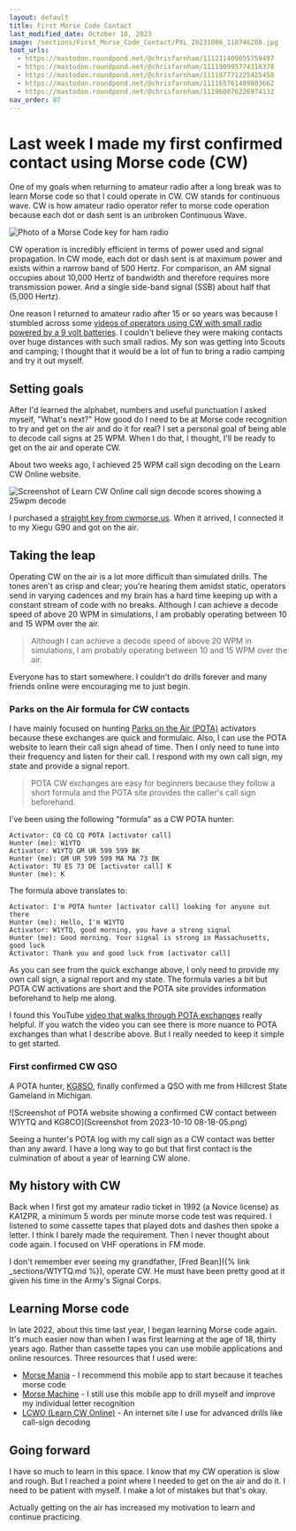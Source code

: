 ```yaml
---
layout: default
title: First Morse Code Contact
last_modified_date: October 10, 2023
image: /sections/First_Morse_Code_Contact/PXL_20231006_110746288.jpg
toot_urls:
  - https://mastodon.roundpond.net/@chrisfarnham/111211409055759497
  - https://mastodon.roundpond.net/@chrisfarnham/111190995774316378
  - https://mastodon.roundpond.net/@chrisfarnham/111187771225425458
  - https://mastodon.roundpond.net/@chrisfarnham/111165761489803662
  - https://mastodon.roundpond.net/@chrisfarnham/111960076226974132
nav_order: 87
---
```


# Last week I made my first confirmed contact using Morse code (CW)

One of my goals when returning to amateur radio after a long break was to learn
Morse code so that I could operate in CW. CW stands for continuous wave. CW is 
how amateur radio operator refer to morse code operation because each dot or dash
sent is an unbroken Continuous Wave. 

![Photo of a Morse Code key for ham radio](PXL_20231006_110746288.jpg)

CW operation is incredibly efficient in terms of power used and signal propagation.
In CW mode, each dot or dash sent is at maximum
power and exists within a narrow band of 500 Hertz. For comparison, an AM signal
occupies about 10,000 Hertz of bandwidth and therefore requires more transmission power.
And a single side-band signal (SSB) about half that (5,000 Hertz).

One reason I returned to amateur radio after 15 or so years was because I
stumbled across some 
[videos of operators using CW with small radio powered by a 9 volt batteries](https://youtu.be/A4Na0fuImpk?si=33RVVVrLPtIr0omv). 
I couldn't believe they were making contacts over huge distances with such small radios.
My son was getting into Scouts and camping; I thought that it would be a lot of fun to bring
a radio camping and try it out myself.

## Setting goals

After I'd learned the alphabet, numbers and useful punctuation I asked myself, "What's next?" How
good do I need to be at Morse code recognition to try and get on the air and do it for real? I
set a personal goal of being able to decode call signs at 25 WPM. When I do that, I thought, I'll
be ready to get on the air and operate CW.

About two weeks ago, I achieved 25 WPM call sign decoding on the Learn CW Online website.

![Screenshot of Learn CW Online call sign decode scores showing a 25wpm decode](lcwo_drill_screenshot.png)

I purchased a [straight key from cwmorse.us](https://cwmorse.us/collections/camel-back-keys). When it
arrived, I connected it to my Xiegu G90 and got on the air.

## Taking the leap

Operating CW on the air is a lot more difficult than simulated drills. The tones aren't as crisp and clear;
you're hearing them amidst static, operators send in varying cadences and my brain has a hard time
keeping up with a constant stream of code with no breaks. Although I can achieve a decode speed of above
20 WPM in simulations, I am probably operating between 10 and 15 WPM over the air.

> Although I can achieve a decode speed of above
> 20 WPM in simulations, I am probably operating between 10 and 15 WPM over the air.

Everyone has to start somewhere. I couldn't do drills forever and many friends online were encouraging me to 
just begin.

### Parks on the Air formula for CW contacts

I have mainly focused on hunting [Parks on the Air (POTA)](https://pota.app/#/) activators because these exchanges are quick and formulaic.
Also, I can use the POTA website to learn their call sign ahead of time. 
Then I only need to tune into their frequency and listen for their call. 
I respond with my own call sign, my state and provide a signal report.

> POTA CW exchanges are easy for beginners because they follow a short formula and
> the POTA site provides the caller's call sign beforehand.

I've been using the following "formula" as a CW POTA hunter:

    Activator: CQ CQ CQ POTA [activator call]
    Hunter (me): W1YTQ
    Activator: W1YTQ GM UR 599 599 BK
    Hunter (me): GM UR 599 599 MA MA 73 BK
    Activator: TU ES 73 DE [activator call] K
    Hunter (me): K

The formula above translates to:

    Activator: I'm POTA hunter [activator call] looking for anyone out there
    Hunter (me): Hello, I'm W1YTQ
    Activator: W1YTQ, good morning, you have a strong signal
    Hunter (me): Good morning. Your signal is strong in Massachusetts, good luck
    Activator: Thank you and good luck from [activator call]

As you can see from the quick exchange above, I only need to provide my own call sign, a signal report and my state. 
The formula varies a bit but POTA CW activations are short and the POTA site provides information beforehand to help me along.

I found this YouTube [video that walks through POTA exchanges](https://youtu.be/Fq3teRrNypA?si=uCMArsfFdqezxE3E) really helpful.
If you watch the video you can see there is more nuance to POTA exchanges than what I describe above. But I really needed to keep 
it simple to get started. 

### First confirmed CW QSO

A POTA hunter, [KG8SO](https://www.qrz.com/db/KG8SO), finally confirmed a QSO with me from Hillcrest State Gameland in Michigan.

![Screenshot of POTA website showing a confirmed CW contact between W1YTQ and KG8CO](Screenshot from 2023-10-10 08-18-05.png)

Seeing a hunter's POTA log with my call sign as a CW contact was better than any award. I have a long way to go but that
first contact is the culmination of about a year of learning CW alone.

## My history with CW

Back when I first got my amateur radio ticket in 1992 (a Novice license) as KA1ZPR, 
a minimum 5 words per minute morse code
test was required. I listened to some cassette tapes that played dots and dashes then spoke a letter.
I think I barely made the requirement. Then I never thought about code again. I focused on VHF operations
in FM mode.

I don't remember ever seeing my grandfather, [Fred Bean]({% link _sections/W1YTQ.md %}), operate CW. He
must have been pretty good at it given his time in the Army's Signal Corps.

## Learning Morse code

In late 2022, about this time last year, I began learning Morse code again. It's much easier now than
when I was first learning at the age of 18, thirty years ago. Rather than cassette tapes you can 
use mobile applications and online resources. Three resources that I used were:

  - [Morse Mania](https://play.google.com/store/apps/details?id=net.countrymania.morse) - I recommend this mobile app to start because it teaches morse code
  - [Morse Machine](https://play.google.com/store/apps/details?id=com.iu4apc.morsemachine) - I still use this mobile app to drill myself and improve my individual letter recognition
  - [LCWO (Learn CW Online)](https://lcwo.net/) - An internet site I use for advanced drills like call-sign decoding

## Going forward

I have so much to learn in this space. I know that my CW operation is slow and rough. But I reached a point where I needed to get on the air and do it.  I need to be patient with myself. I make a lot of mistakes but that's okay.

Actually getting on the air has increased my motivation to learn and continue practicing. 


